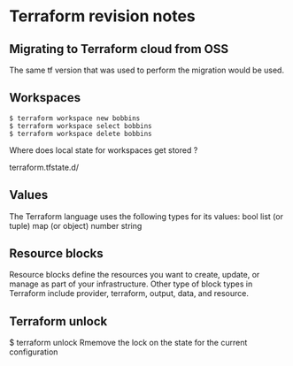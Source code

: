 # Terraform revision notes

## Migrating to Terraform cloud from OSS

The same tf version that was used to perform the migration would be used.

## Workspaces

    $ terraform workspace new bobbins
    $ terraform workspace select bobbins
    $ terraform workspace delete bobbins


Where does local state for workspaces get stored ?

terraform.tfstate.d/<workspace>

## Values

The Terraform language uses the following types for its values: 
bool 
list (or tuple)
map (or object) 
number
string 

## Resource blocks

Resource blocks define the resources you want to create, update, or manage as part of your infrastructure. Other type of block types in Terraform include provider, terraform, output, data, and resource.

## Terraform unlock

$ terraform unlock 
Rmemove the lock on the state for the current configuration
